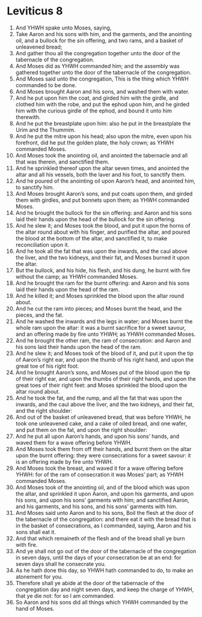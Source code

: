 ﻿# Leviticus 8
1. And YHWH spake unto Moses, saying, 
2. Take Aaron and his sons with him, and the garments, and the anointing oil, and a bullock for the sin offering, and two rams, and a basket of unleavened bread; 
3. And gather thou all the congregation together unto the door of the tabernacle of the congregation. 
4. And Moses did as YHWH commanded him; and the assembly was gathered together unto the door of the tabernacle of the congregation. 
5. And Moses said unto the congregation, This is the thing which YHWH commanded to be done. 
6. And Moses brought Aaron and his sons, and washed them with water. 
7. And he put upon him the coat, and girded him with the girdle, and clothed him with the robe, and put the ephod upon him, and he girded him with the curious girdle of the ephod, and bound it unto him therewith. 
8. And he put the breastplate upon him: also he put in the breastplate the Urim and the Thummim. 
9. And he put the mitre upon his head; also upon the mitre, even upon his forefront, did he put the golden plate, the holy crown; as YHWH commanded Moses. 
10. And Moses took the anointing oil, and anointed the tabernacle and all that was therein, and sanctified them. 
11. And he sprinkled thereof upon the altar seven times, and anointed the altar and all his vessels, both the laver and his foot, to sanctify them. 
12. And he poured of the anointing oil upon Aaron’s head, and anointed him, to sanctify him. 
13. And Moses brought Aaron’s sons, and put coats upon them, and girded them with girdles, and put bonnets upon them; as YHWH commanded Moses. 
14. And he brought the bullock for the sin offering: and Aaron and his sons laid their hands upon the head of the bullock for the sin offering. 
15. And he slew it; and Moses took the blood, and put it upon the horns of the altar round about with his finger, and purified the altar, and poured the blood at the bottom of the altar, and sanctified it, to make reconciliation upon it. 
16. And he took all the fat that was upon the inwards, and the caul above the liver, and the two kidneys, and their fat, and Moses burned it upon the altar. 
17. But the bullock, and his hide, his flesh, and his dung, he burnt with fire without the camp; as YHWH commanded Moses. 
18.  And he brought the ram for the burnt offering: and Aaron and his sons laid their hands upon the head of the ram. 
19. And he killed it; and Moses sprinkled the blood upon the altar round about. 
20. And he cut the ram into pieces; and Moses burnt the head, and the pieces, and the fat. 
21. And he washed the inwards and the legs in water; and Moses burnt the whole ram upon the altar: it was a burnt sacrifice for a sweet savour, and an offering made by fire unto YHWH; as YHWH commanded Moses. 
22.  And he brought the other ram, the ram of consecration: and Aaron and his sons laid their hands upon the head of the ram. 
23. And he slew it; and Moses took of the blood of it, and put it upon the tip of Aaron’s right ear, and upon the thumb of his right hand, and upon the great toe of his right foot. 
24. And he brought Aaron’s sons, and Moses put of the blood upon the tip of their right ear, and upon the thumbs of their right hands, and upon the great toes of their right feet: and Moses sprinkled the blood upon the altar round about. 
25. And he took the fat, and the rump, and all the fat that was upon the inwards, and the caul above the liver, and the two kidneys, and their fat, and the right shoulder: 
26. And out of the basket of unleavened bread, that was before YHWH, he took one unleavened cake, and a cake of oiled bread, and one wafer, and put them on the fat, and upon the right shoulder: 
27. And he put all upon Aaron’s hands, and upon his sons’ hands, and waved them for a wave offering before YHWH. 
28. And Moses took them from off their hands, and burnt them on the altar upon the burnt offering: they were consecrations for a sweet savour: it is an offering made by fire unto YHWH. 
29. And Moses took the breast, and waved it for a wave offering before YHWH: for of the ram of consecration it was Moses’ part; as YHWH commanded Moses. 
30. And Moses took of the anointing oil, and of the blood which was upon the altar, and sprinkled it upon Aaron, and upon his garments, and upon his sons, and upon his sons’ garments with him; and sanctified Aaron, and his garments, and his sons, and his sons’ garments with him. 
31.  And Moses said unto Aaron and to his sons, Boil the flesh at the door of the tabernacle of the congregation: and there eat it with the bread that is in the basket of consecrations, as I commanded, saying, Aaron and his sons shall eat it. 
32. And that which remaineth of the flesh and of the bread shall ye burn with fire. 
33. And ye shall not go out of the door of the tabernacle of the congregation in seven days, until the days of your consecration be at an end: for seven days shall he consecrate you. 
34. As he hath done this day, so YHWH hath commanded to do, to make an atonement for you. 
35. Therefore shall ye abide at the door of the tabernacle of the congregation day and night seven days, and keep the charge of YHWH, that ye die not: for so I am commanded. 
36. So Aaron and his sons did all things which YHWH commanded by the hand of Moses. 

